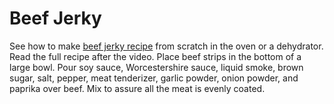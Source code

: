 # Beef Jerky
See how to make [beef jerky recipe](https://www.beefjerky.com) from scratch in the oven or a dehydrator. Read the full recipe after the video. Place beef strips in the bottom of a large bowl. Pour soy sauce, Worcestershire sauce, liquid smoke, brown sugar, salt, pepper, meat tenderizer, garlic powder, onion powder, and paprika over beef. Mix to assure all the meat is evenly coated.
